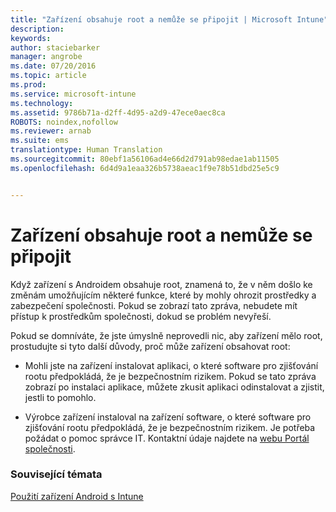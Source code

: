 ```yaml
---
title: "Zařízení obsahuje root a nemůže se připojit | Microsoft Intune"
description: 
keywords: 
author: staciebarker
manager: angrobe
ms.date: 07/20/2016
ms.topic: article
ms.prod: 
ms.service: microsoft-intune
ms.technology: 
ms.assetid: 9786b71a-d2ff-4d95-a2d9-47ece0aec8ca
ROBOTS: noindex,nofollow
ms.reviewer: arnab
ms.suite: ems
translationtype: Human Translation
ms.sourcegitcommit: 80ebf1a56106ad4e66d2d791ab98edae1ab11505
ms.openlocfilehash: 6d4d9a1eaa326b5738aeac1f9e78b51dbd25e5c9


---
```



# Zařízení obsahuje root a nemůže se připojit

Když zařízení s Androidem obsahuje root, znamená to, že v něm došlo ke změnám umožňujícím některé funkce, které by mohly ohrozit prostředky a zabezpečení společnosti. Pokud se zobrazí tato zpráva, nebudete mít přístup k prostředkům společnosti, dokud se problém nevyřeší.

Pokud se domníváte, že jste úmyslně neprovedli nic, aby zařízení mělo root, prostudujte si tyto další důvody, proč může zařízení obsahovat root:

- Mohli jste na zařízení instalovat aplikaci, o které software pro zjišťování rootu předpokládá, že je bezpečnostním rizikem. Pokud se tato zpráva zobrazí po instalaci aplikace, můžete zkusit aplikaci odinstalovat a zjistit, jestli to pomohlo.

- Výrobce zařízení instaloval na zařízení software, o které software pro zjišťování rootu předpokládá, že je bezpečnostním rizikem. Je potřeba požádat o pomoc správce IT. Kontaktní údaje najdete na [webu Portál společnosti](http://portal.manage.microsoft.com).


### Související témata
[Použití zařízení Android s Intune](using-your-android-device-with-intune.md)



<!--HONumber=Aug16_HO1-->


